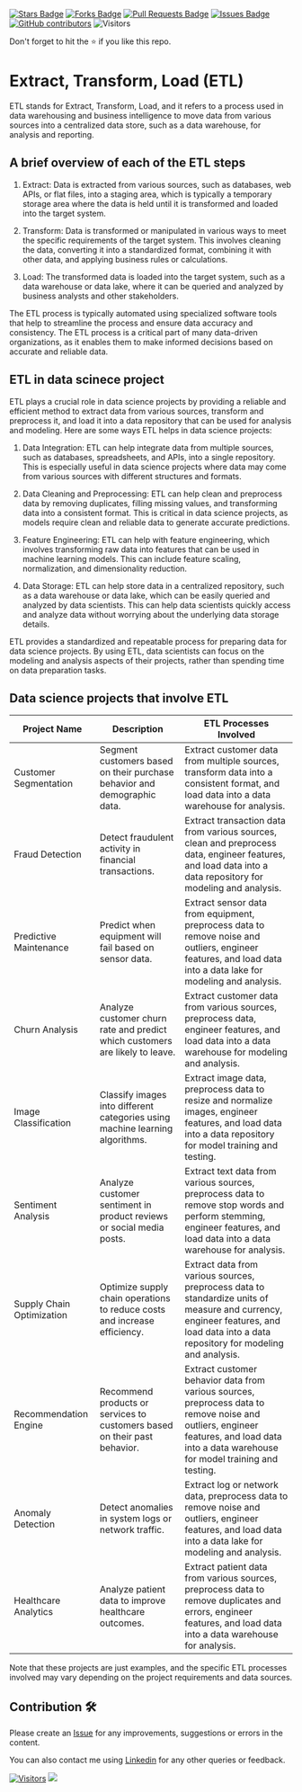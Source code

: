 <a href="https://github.com/drshahizan/special-topic-data-engineering/stargazers"><img src="https://img.shields.io/github/stars/drshahizan/special-topic-data-engineering" alt="Stars Badge"/></a>
<a href="https://github.com/drshahizan/special-topic-data-engineering/network/members"><img src="https://img.shields.io/github/forks/drshahizan/special-topic-data-engineering" alt="Forks Badge"/></a>
<a href="https://github.com/drshahizan/special-topic-data-engineering/pulls"><img src="https://img.shields.io/github/issues-pr/drshahizan/special-topic-data-engineering" alt="Pull Requests Badge"/></a>
<a href="https://github.com/drshahizan/special-topic-data-engineering/issues"><img src="https://img.shields.io/github/issues/drshahizan/special-topic-data-engineering" alt="Issues Badge"/></a>
<a href="https://github.com/drshahizan/special-topic-data-engineering/graphs/contributors"><img alt="GitHub contributors" src="https://img.shields.io/github/contributors/drshahizan/special-topic-data-engineering?color=2b9348"></a>
![Visitors](https://api.visitorbadge.io/api/visitors?path=https%3A%2F%2Fgithub.com%2Fdrshahizan%2Fspecial-topic-data-engineering&labelColor=%23d9e3f0&countColor=%23697689&style=flat)

Don't forget to hit the :star: if you like this repo.

# Extract, Transform, Load (ETL)

ETL stands for Extract, Transform, Load, and it refers to a process used in data warehousing and business intelligence to move data from various sources into a centralized data store, such as a data warehouse, for analysis and reporting. 

## A brief overview of each of the ETL steps

1. Extract: Data is extracted from various sources, such as databases, web APIs, or flat files, into a staging area, which is typically a temporary storage area where the data is held until it is transformed and loaded into the target system.

2. Transform: Data is transformed or manipulated in various ways to meet the specific requirements of the target system. This involves cleaning the data, converting it into a standardized format, combining it with other data, and applying business rules or calculations.

3. Load: The transformed data is loaded into the target system, such as a data warehouse or data lake, where it can be queried and analyzed by business analysts and other stakeholders.

The ETL process is typically automated using specialized software tools that help to streamline the process and ensure data accuracy and consistency. The ETL process is a critical part of many data-driven organizations, as it enables them to make informed decisions based on accurate and reliable data.

## ETL in data scinece project

ETL plays a crucial role in data science projects by providing a reliable and efficient method to extract data from various sources, transform and preprocess it, and load it into a data repository that can be used for analysis and modeling. Here are some ways ETL helps in data science projects:

1. Data Integration: ETL can help integrate data from multiple sources, such as databases, spreadsheets, and APIs, into a single repository. This is especially useful in data science projects where data may come from various sources with different structures and formats.

2. Data Cleaning and Preprocessing: ETL can help clean and preprocess data by removing duplicates, filling missing values, and transforming data into a consistent format. This is critical in data science projects, as models require clean and reliable data to generate accurate predictions.

3. Feature Engineering: ETL can help with feature engineering, which involves transforming raw data into features that can be used in machine learning models. This can include feature scaling, normalization, and dimensionality reduction.

4. Data Storage: ETL can help store data in a centralized repository, such as a data warehouse or data lake, which can be easily queried and analyzed by data scientists. This can help data scientists quickly access and analyze data without worrying about the underlying data storage details.

ETL provides a standardized and repeatable process for preparing data for data science projects. By using ETL, data scientists can focus on the modeling and analysis aspects of their projects, rather than spending time on data preparation tasks.

## Data science projects that involve ETL

| Project Name | Description | ETL Processes Involved |
| --- | --- | --- |
| Customer Segmentation | Segment customers based on their purchase behavior and demographic data. | Extract customer data from multiple sources, transform data into a consistent format, and load data into a data warehouse for analysis. |
| Fraud Detection | Detect fraudulent activity in financial transactions. | Extract transaction data from various sources, clean and preprocess data, engineer features, and load data into a data repository for modeling and analysis. |
| Predictive Maintenance | Predict when equipment will fail based on sensor data. | Extract sensor data from equipment, preprocess data to remove noise and outliers, engineer features, and load data into a data lake for modeling and analysis. |
| Churn Analysis | Analyze customer churn rate and predict which customers are likely to leave. | Extract customer data from various sources, preprocess data, engineer features, and load data into a data warehouse for modeling and analysis. |
| Image Classification | Classify images into different categories using machine learning algorithms. | Extract image data, preprocess data to resize and normalize images, engineer features, and load data into a data repository for model training and testing. |
| Sentiment Analysis | Analyze customer sentiment in product reviews or social media posts. | Extract text data from various sources, preprocess data to remove stop words and perform stemming, engineer features, and load data into a data warehouse for analysis. |
| Supply Chain Optimization | Optimize supply chain operations to reduce costs and increase efficiency. | Extract data from various sources, preprocess data to standardize units of measure and currency, engineer features, and load data into a data repository for modeling and analysis. |
| Recommendation Engine | Recommend products or services to customers based on their past behavior. | Extract customer behavior data from various sources, preprocess data to remove noise and outliers, engineer features, and load data into a data warehouse for model training and testing. |
| Anomaly Detection | Detect anomalies in system logs or network traffic. | Extract log or network data, preprocess data to remove noise and outliers, engineer features, and load data into a data lake for modeling and analysis. |
| Healthcare Analytics | Analyze patient data to improve healthcare outcomes. | Extract patient data from various sources, preprocess data to remove duplicates and errors, engineer features, and load data into a data warehouse for analysis. |

Note that these projects are just examples, and the specific ETL processes involved may vary depending on the project requirements and data sources.

## Contribution 🛠️
Please create an [Issue](https://github.com/drshahizan/special-topic-data-engineering/issues) for any improvements, suggestions or errors in the content.

You can also contact me using [Linkedin](https://www.linkedin.com/in/drshahizan/) for any other queries or feedback.

[![Visitors](https://api.visitorbadge.io/api/visitors?path=https%3A%2F%2Fgithub.com%2Fdrshahizan&labelColor=%23697689&countColor=%23555555&style=plastic)](https://visitorbadge.io/status?path=https%3A%2F%2Fgithub.com%2Fdrshahizan)
![](https://hit.yhype.me/github/profile?user_id=81284918)


